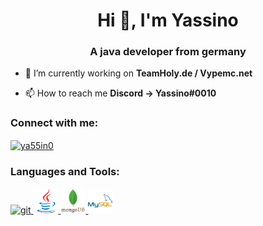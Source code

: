 <h1 align="center">Hi 👋, I'm Yassino</h1>
<h3 align="center">A java developer from germany</h3>

- 🔭 I’m currently working on **TeamHoly.de / Vypemc.net**

- 📫 How to reach me **Discord -> Yassino#0010**

<h3 align="left">Connect with me:</h3>
<p align="left">
<a href="https://twitter.com/ya55in0" target="blank"><img align="center" src="https://cdn.jsdelivr.net/npm/simple-icons@3.0.1/icons/twitter.svg" alt="ya55in0" height="30" width="40" /></a>
</p>

<h3 align="left">Languages and Tools:</h3>
<p align="left"> <a href="https://git-scm.com/" target="_blank"> <img src="https://www.vectorlogo.zone/logos/git-scm/git-scm-icon.svg" alt="git" width="40" height="40"/> </a> <a href="https://www.java.com" target="_blank"> <img src="https://raw.githubusercontent.com/devicons/devicon/master/icons/java/java-original.svg" alt="java" width="40" height="40"/> </a> <a href="https://www.mongodb.com/" target="_blank"> <img src="https://raw.githubusercontent.com/devicons/devicon/master/icons/mongodb/mongodb-original-wordmark.svg" alt="mongodb" width="40" height="40"/> </a> <a href="https://www.mysql.com/" target="_blank"> <img src="https://raw.githubusercontent.com/devicons/devicon/master/icons/mysql/mysql-original-wordmark.svg" alt="mysql" width="40" height="40"/> </a> </p>
